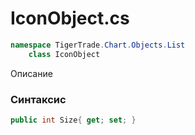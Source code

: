 
# IconObject.cs
```csharp
namespace TigerTrade.Chart.Objects.List  
    class IconObject
```

Описание

### Синтаксис
```csharp
public int Size{ get; set; }
```
